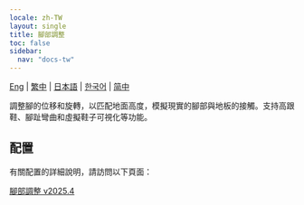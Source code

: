 ```yaml
---
locale: zh-TW
layout: single
title: 腳部調整
toc: false
sidebar:
  nav: "docs-tw"
---
```

[Eng](/dancexr/features/feet_adjustment.md) | [繁中](/tw/dancexr/features/feet_adjustment.md) | [日本語](/jp/dancexr/features/feet_adjustment.md) | [한국어](/kr/dancexr/features/feet_adjustment.md) | [简中](/zh/dancexr/features/feet_adjustment.md)

調整腳的位移和旋轉，以匹配地面高度，模擬現實的腳部與地板的接觸。支持高跟鞋、腳趾彎曲和虛擬鞋子可視化等功能。

## 配置

有關配置的詳細說明，請訪問以下頁面：

[腳部調整 v2025.4](/dancexr/menu/2025.4/actor/feet_adjustment)